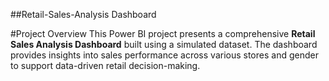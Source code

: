 ##Retail-Sales-Analysis Dashboard 

#Project Overview
This Power BI project presents a comprehensive **Retail Sales Analysis Dashboard** built using a simulated dataset. The dashboard provides insights into sales performance across various stores and gender to support data-driven retail decision-making.

